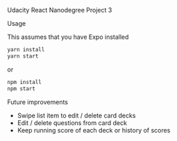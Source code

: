 Udacity React Nanodegree Project 3


Usage

This assumes that you have Expo installed

```bash
yarn install
yarn start
```
or
```bash
npm install
npm start
```


Future improvements

- Swipe list item to edit / delete card decks
- Edit / delete questions from card deck
- Keep running score of each deck or history of scores